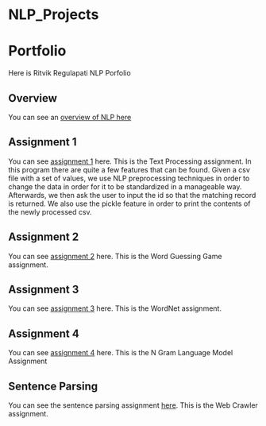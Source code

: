 # NLP_Projects

# Portfolio
Here is Ritvik Regulapati NLP Porfolio

## Overview
You can see an [overview of NLP here](Overview_of_NLP.pdf)

## Assignment 1
You can see [assignment 1](Assignment1_rrr180003) here. This is the Text Processing assignment. In this program there are quite a few features that can be found. Given a csv file with a set of values, we use NLP preprocessing techniques in order to change the data in order for it to be standardized in a manageable way. Afterwards, we then ask the user
to input the id so that the matching record is returned. We also use the pickle feature in order to print the contents of the newly processed csv.

## Assignment 2
You can see [assignment 2](Assignment2_rrr180003) here. This is the Word Guessing Game assignment.

## Assignment 3
You can see [assignment 3](Assignment3_rrr180003) here. This is the WordNet assignment.

## Assignment 4
You can see [assignment 4](Assignment4_rrr180003) here. This is the N Gram Language Model Assignment

## Sentence Parsing
You can see the sentence parsing assignment [here](Sentence_Parsing_Assignment.pdf). This is the Web Crawler assignment.
